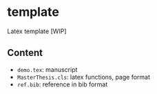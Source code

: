 # template

Latex template [WIP]

## Content

- `demo.tex`: manuscript
- `MasterThesis.cls`: latex functions, page format
- `ref.bib`: reference in bib format
